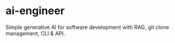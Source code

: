 # ai-engineer
Simple generative AI for software development with RAG, git clone management, CLI &amp; API.
